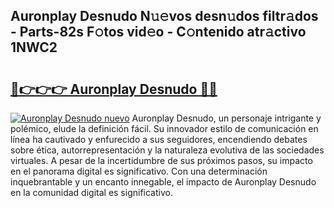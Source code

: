 ## Auronplay Desnudo N𝚞𝚎vos desn𝚞dos filtr𝚊dos - Parts-82s F𝚘tos vid𝚎o - C𝚘ntenido atr𝚊ctivo 1NWC2

# <h2><a href="http://mb9k3n.tromn.icu/?c=Auronplay+Desnudo">🔗👉👉👉 Auronplay Desnudo 🔗🔗</a></h2>

[![Auronplay Desnudo nuevo](https://i.imgur.com/pEAQMta.gif)](http://mb9k3n.tromn.icu/?c=Auronplay+Desnudo)
Auronplay Desnudo, un personaje intrigante y polémico, elude la definición fácil. Su innovador estilo de comunicación en línea ha cautivado y enfurecido a sus seguidores, encendiendo debates sobre ética, autorrepresentación y la naturaleza evolutiva de las sociedades virtuales. A pesar de la incertidumbre de sus próximos pasos, su impacto en el panorama digital es significativo. Con una determinación inquebrantable y un encanto innegable, el impacto de Auronplay Desnudo en la comunidad digital es significativo.
